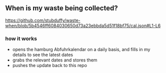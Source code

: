 ## When is my waste being collected?
  https://github.com/stubduffy/waste-when/blob/5b4546ff6084030650d73a23ebbda5d51f18bf75/cal.json#L1-L6
  
  ### how it works
  - opens the hamburg Abfuhrkalendar on a daily basis, and fills in my details to see the latest dates
  - grabs the relevant dates and stores them
  - pushes the update back to this repo
  
